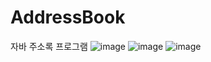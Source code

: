 # AddressBook
자바 주소록 프로그램
![image](https://user-images.githubusercontent.com/62979643/109867020-5e661e00-7ca9-11eb-91bf-355fe4c2bdc8.png)
![image](https://user-images.githubusercontent.com/62979643/109867092-7342b180-7ca9-11eb-9039-0421d7f591ea.png)
![image](https://user-images.githubusercontent.com/62979643/109867066-6e7dfd80-7ca9-11eb-9e04-d3201af8099b.png)
